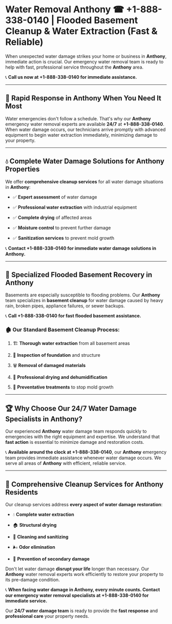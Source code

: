 # Water Removal Anthony ☎ +1-888-338-0140 | Flooded Basement Cleanup & Water Extraction (Fast & Reliable)

When unexpected water damage strikes your home or business in **Anthony**, immediate action is crucial. Our emergency water removal team is ready to help with fast, professional service throughout the **Anthony** area. 

📞 **Call us now at +1-888-338-0140 for immediate assistance.**
---
## 🚀 Rapid Response in Anthony When You Need It Most
Water emergencies don't follow a schedule. That's why our **Anthony** emergency water removal experts are available **24/7** at **+1-888-338-0140**. When water damage occurs, our technicians arrive promptly with advanced equipment to begin water extraction immediately, minimizing damage to your property.
---
## 💧 Complete Water Damage Solutions for Anthony Properties
We offer **comprehensive cleanup services** for all water damage situations in **Anthony**:
- ✅ **Expert assessment** of water damage  
- ✅ **Professional water extraction** with industrial equipment  
- ✅ **Complete drying** of affected areas  
- ✅ **Moisture control** to prevent further damage  
- ✅ **Sanitization services** to prevent mold growth  
📞 **Contact +1-888-338-0140 for immediate water damage solutions in Anthony.**
---
## 🌊 Specialized Flooded Basement Recovery in Anthony
Basements are especially susceptible to flooding problems. Our **Anthony** team specializes in **basement cleanup** for water damage caused by heavy rain, broken pipes, appliance failures, or sewer backups. 
📞 **Call +1-888-338-0140 for fast flooded basement assistance.**
### 🏚️ Our Standard Basement Cleanup Process:
1. 🏗️ **Thorough water extraction** from all basement areas  
2. 🔎 **Inspection of foundation** and structure  
3. 🗑️ **Removal of damaged materials**  
4. 💨 **Professional drying and dehumidification**  
5. 🚫 **Preventative treatments** to stop mold growth  
---
## 🏆 Why Choose Our 24/7 Water Damage Specialists in Anthony?
Our experienced **Anthony** water damage team responds quickly to emergencies with the right equipment and expertise. We understand that **fast action** is essential to minimize damage and restoration costs.
📞 **Available around the clock at +1-888-338-0140**, our **Anthony** emergency team provides immediate assistance whenever water damage occurs. We serve all areas of **Anthony** with efficient, reliable service.
---
## 🧹 Comprehensive Cleanup Services for Anthony Residents
Our cleanup services address **every aspect of water damage restoration**:
- 💧 **Complete water extraction**  
- 🏠 **Structural drying**  
- 🧼 **Cleaning and sanitizing**  
- 🌬️ **Odor elimination**  
- 🚫 **Prevention of secondary damage**  
Don't let water damage **disrupt your life** longer than necessary. Our **Anthony** water removal experts work efficiently to restore your property to its pre-damage condition.
📞 **When facing water damage in Anthony, every minute counts. Contact our emergency water removal specialists at +1-888-338-0140 for immediate service.**
Our **24/7 water damage team** is ready to provide the **fast response** and **professional care** your property needs.
